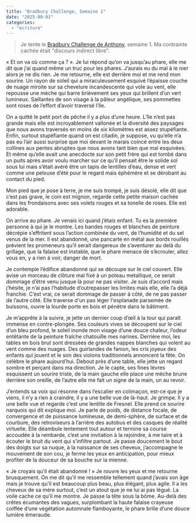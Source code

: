 ```yaml
---
title: "Bradbury Challenge, Semaine 1"
date: "2025-09-01"
categories: 
  - "ecriture"
---
```


> Je tente le [Bradbury Challenge de Anthony](https://steady.page/fr/nouvelles-corail/posts/b334e20f-01ad-4e5c-9b9c-d3c32e777c8f), semaine 1. Ma contrainte cachée était "discours indirect libre".

« Et on va où comme ça ? ». Je lui répond qu’on va jusqu’au phare, elle me dit que j’ai quand même un truc pour les phares. J’aurais eu du mal à le nier alors je ne dis rien. Je me retourne, elle est derrière moi et me rend mon sourire. Un rayon de soleil qui a miraculeusement esquivé l’épaisse couche de nuage miroite sur sa chevelure incandescente qui vole au vent, elle repousse une mèche qui barre brièvement ses yeux qui brillent d’un vert lumineux. Saillantes de son visage à la pâleur angélique, ses pommettes sont roses de l’effort d’avoir traversé l’île. 

On a quitté le petit port de pêche il y a plus d’une heure. L’île n’est pas grande mais elle est incroyablement vallonée et la diversité des paysages que nous avons traversés en moins de six kilomètres est assez stupéfiante. Enfin, surtout stupéfiante quand on est citadin, je suppose, vu qu’elle n’a pas eu l’air aussi surprise que moi devant le marais coincé entre les deux collines aux pentes abruptes que nous avons tant bien que mal esquivées. Et même qu’elle avait une anecdocte sur son petit frère qui est tombé dans un puits après avoir voulu marcher sur ce qu’il pensait être le solide sol sous lui mais s’était avéré être un tapis de lentilles d’eau, dense et vert comme une pelouse d’été pour le regard mais éphémère et se dérobant au contact du pied.

Mon pied que je pose à terre, je me suis trompé, je suis désolé, elle dit que c’est pas grave, le coin est mignon, regarde cette petite maison cachée dans les frondaisons avec ses volets rouges et sa tonelle de roses. Elle est adorable.

On arrive au phare. Je venais ici quand j’étais enfant. Tu es la première personne à qui je le montre. Les bandes rouges et blanches de peinture décrépie s’effritent sous l’action combinée du vent, de l’humidité et du sel venus de la mer. Il est abandonné, une pancarte en métal aux bords rouillés prévient les promeneurs qu’il serait dangereux de s’aventurer au delà du grillage, que la falaise est instable, que le phare menace de s’écrouler, allez vous en, y a rien à voir, danger de mort.

Je contemple l’édifice abandonné qui se découpe sur le ciel couvert. Elle avise un morceau de clôture mal fixé à un poteau metallique, ce serait dommage d’être venu jusque là pour ne pas visiter. Je suis d’accord mais j’hésite, je n’ai pas l’habitude d’outrepasser les limites mais elle, elle l’a déjà franchie. C’est vrai, ce serait dommage de passer à côté, de ne pas passer de l’autre côté. Elle traverse d'un pas léger l'esplanade parsemée de buissons, ouvre la lourde porte en bois et pénètre dans le bâtiment.

Je m’apprête à la suivre, je jette un dernier coup d’œil à la tour qui paraît immense en contre-plongée. Ses couleurs vives se découpent sur le ciel d’un bleu profond, le soleil inonde mon visage d’une douce chaleur, l’odeur entêtante de la peinture fraîche chatouille mes narines. Derrière moi, les tables en bois brut sont dressées de grandes nappes blanches qui volent au vent comme des nuages. Des guirlandes de fanion, les cris joyeux des enfants qui jouent et le son des violons traditionnels annoncent la fête. On célèbre le phare aujourd’hui. Debout près d’une table, elle jette un regard sombre et perçant dans ma direction. Je le capte, ses fines lèvres esquissent un sourire triste, de la main gauche elle place une mèche brune derrière son oreille, de l’autre elle me fait un signe de la main, un au revoir.

J’entends sa voix qui résonne dans l’escalier en colimaçon, est-ce que je viens, il n’y a rien à craindre, il y a une belle vue de là-haut. Je grimpe. Il y a une belle vue et regarde c’est une lentille de Fresnel. Elle prend ce sourire narquois qui dit explique moi. Je parle de poids, de distance focale, de convergence et de puissance lumineuse, de demi-sphère, de surface et de courbure, des retroviseurs à l’arrière des autobus et des casques de réalité virtuelle. Elle déambule lentement tout autour et termine sa course accoudée à la rembarde, c’est une invitation à la rejoindre, à me taire et à écouter le bruit du vent qui s’infiltre partout. Je passe doucement le bout des doigts sur sa nuque, à la naissance de ses cheveux, j’accompagne le mouvement de son cou, je ferme les yeux en anticipation, pour mieux profiter de la douceur de sa bouche sur la mienne.

« Je croyais qu’il était abandonné ! » Je rouvre les yeux et me retourne brusquement. On me dit qu’il me ressemble tellement quand j’avais son âge mais je trouve qu’il est beaucoup plus beau, plus élégant, plus agile. Il a les cheveux de sa mère surtout, c’est un atout que je ne lui ai pas légué. La voile cache ce qu’il me montre. Je passe la tête sous la bôme. Au-delà des crêtes écumantes des vagues, surplombant la haute falaise crayeuse coiffée d’une végétation automnale flamboyante, le phare brille d’une douce lumière émeraude.
